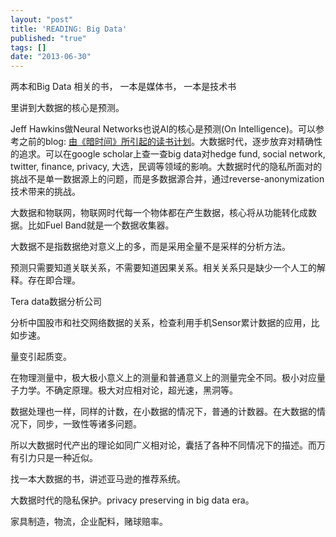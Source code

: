 ```yaml
---
layout: "post"
title: 'READING: Big Data'
published: "true"
tags: []
date: "2013-06-30"
---
```


两本和Big Data 相关的书， 一本是媒体书， 一本是技术书

<BigData>里讲到大数据的核心是预测。

Jeff Hawkins做Neural Networks也说AI的核心是预测(On Intelligence)。可以参考之前的blog: [由《暗时间》所引起的读书计划](http://xianminx.github.io/2013/02/01/dark-time-reading-list/)。大数据时代，逐步放弃对精确性的追求。可以在google scholar上查一查big data对hedge fund, social network, twitter, finance, privacy, 大选，民调等领域的影响。大数据时代的隐私所面对的挑战不是单一数据源上的问题，而是多数据源合并，通过reverse-anonymization技术带来的挑战。

大数据和物联网，物联网时代每一个物体都在产生数据，核心将从功能转化成数据。比如Fuel Band就是一个数据收集器。

大数据不是指数据绝对意义上的多，而是采用全量不是采样的分析方法。

预测只需要知道关联关系，不需要知道因果关系。相关关系只是缺少一个人工的解释。存在即合理。

Tera data数据分析公司

分析中国股市和社交网络数据的关系，检查利用手机Sensor累计数据的应用，比如步速。

量变引起质变。

在物理测量中，极大极小意义上的测量和普通意义上的测量完全不同。极小对应量子力学。不确定原理。极大对应相对论，超光速，黑洞等。

数据处理也一样，同样的计数，在小数据的情况下，普通的计数器。在大数据的情况下，同步，一致性等诸多问题。

所以大数据时代产出的理论如同广义相对论，囊括了各种不同情况下的描述。而万有引力只是一种近似。

找一本大数据的书，讲述亚马逊的推荐系统。

大数据时代的隐私保护。privacy preserving in big data era。

家具制造，物流，企业配料，赌球赔率。